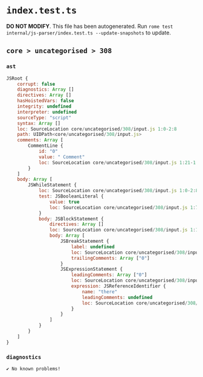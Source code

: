 # `index.test.ts`

**DO NOT MODIFY**. This file has been autogenerated. Run `rome test internal/js-parser/index.test.ts --update-snapshots` to update.

## `core > uncategorised > 308`

### `ast`

```javascript
JSRoot {
	corrupt: false
	diagnostics: Array []
	directives: Array []
	hasHoistedVars: false
	integrity: undefined
	interpreter: undefined
	sourceType: "script"
	syntax: Array []
	loc: SourceLocation core/uncategorised/308/input.js 1:0-2:8
	path: UIDPath<core/uncategorised/308/input.js>
	comments: Array [
		CommentLine {
			id: "0"
			value: " Comment"
			loc: SourceLocation core/uncategorised/308/input.js 1:21-1:31
		}
	]
	body: Array [
		JSWhileStatement {
			loc: SourceLocation core/uncategorised/308/input.js 1:0-2:8
			test: JSBooleanLiteral {
				value: true
				loc: SourceLocation core/uncategorised/308/input.js 1:7-1:11
			}
			body: JSBlockStatement {
				directives: Array []
				loc: SourceLocation core/uncategorised/308/input.js 1:13-2:8
				body: Array [
					JSBreakStatement {
						label: undefined
						loc: SourceLocation core/uncategorised/308/input.js 1:15-1:20
						trailingComments: Array ["0"]
					}
					JSExpressionStatement {
						leadingComments: Array ["0"]
						loc: SourceLocation core/uncategorised/308/input.js 2:0-2:6
						expression: JSReferenceIdentifier {
							name: "there"
							leadingComments: undefined
							loc: SourceLocation core/uncategorised/308/input.js 2:0-2:5 (there)
						}
					}
				]
			}
		}
	]
}
```

### `diagnostics`

```
✔ No known problems!

```

